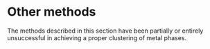 # Other methods

The methods described in this section have been partially or entirely
unsuccessful in achieving a proper clustering of metal phases.
